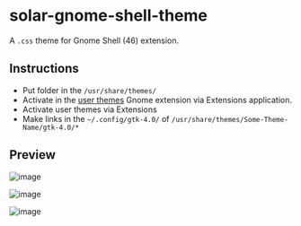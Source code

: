 # solar-gnome-shell-theme

A `.css` theme for Gnome Shell (46) extension.

## Instructions

- Put folder in the `/usr/share/themes/`
- Activate in the [user themes](https://gitlab.gnome.org/GNOME/gnome-shell-extensions) Gnome extension via Extensions application.
- Activate user themes via Extensions
- Make links in the `~/.config/gtk-4.0/` of `/usr/share/themes/Some-Theme-Name/gtk-4.0/*`

## Preview

![image](https://github.com/user-attachments/assets/8909c626-08f4-4429-920f-90bcf124482b)

![image](https://github.com/user-attachments/assets/3345c47a-5874-43cf-ae1d-eb8b0f54dc62)

![image](https://github.com/user-attachments/assets/becb3672-d26e-4bcc-9866-5edbc4639d64)

